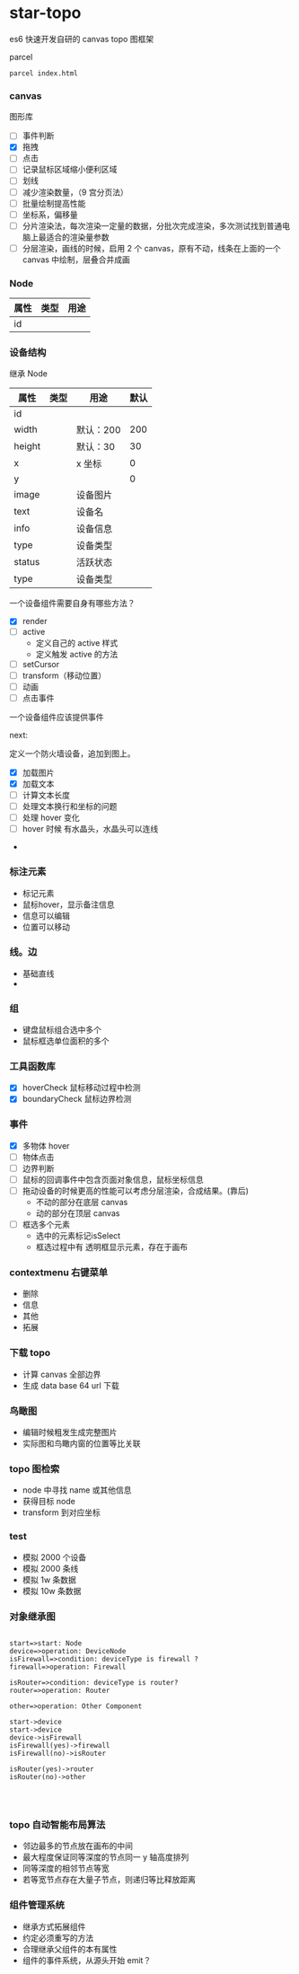 # star-topo

es6 快速开发自研的 canvas topo 图框架

parcel

```
parcel index.html
```

### canvas

图形库

- [ ] 事件判断
- [x] 拖拽
- [ ] 点击
- [ ] 记录鼠标区域缩小便利区域
- [ ] 划线
- [ ] 减少渲染数量，（9 宫分页法）
- [ ] 批量绘制提高性能
- [ ] 坐标系，偏移量
- [ ] 分片渲染法，每次渲染一定量的数据，分批次完成渲染，多次测试找到普通电脑上最适合的渲染量参数
- [ ] 分层渲染，画线的时候，启用 2 个 canvas，原有不动，线条在上面的一个 canvas 中绘制，层叠合并成画

### Node

| 属性 | 类型 | 用途 |
| ---- | ---- | ---- |
| id   |      |      |

### 设备结构

继承 Node

| 属性   | 类型 | 用途      | 默认 |
| ------ | ---- | --------- | ---- |
| id     |      |           |      |
| width  |      | 默认：200 | 200  |
| height |      | 默认：30  | 30   |
| x      |      | x 坐标    | 0    |
| y      |      |           | 0    |
| image  |      | 设备图片  |      |
| text   |      | 设备名    |      |
| info   |      | 设备信息  |      |
| type   |      | 设备类型  |      |
| status |      | 活跃状态  |      |
| type   |      | 设备类型  |      |

一个设备组件需要自身有哪些方法？

- [x] render
- [ ] active
  - 定义自己的 active 样式
  - 定义触发 active 的方法
- [ ] setCursor
- [ ] transform（移动位置）
- [ ] 动画
- [ ] 点击事件

一个设备组件应该提供事件

next:

定义一个防火墙设备，追加到图上。

- [x] 加载图片
- [x] 加载文本
- [ ] 计算文本长度
- [ ] 处理文本换行和坐标的问题
- [ ] 处理 hover 变化
- [ ] hover 时候 有水晶头，水晶头可以连线
-

### 标注元素

- 标记元素
- 鼠标hover，显示备注信息
- 信息可以编辑
- 位置可以移动

### 线。边

- 基础直线
-

### 组

- 键盘鼠标组合选中多个
- 鼠标框选单位面积的多个

### 工具函数库

- [x] hoverCheck 鼠标移动过程中检测
- [x] boundaryCheck 鼠标边界检测

### 事件

- [x] 多物体 hover
- [ ] 物体点击
- [ ] 边界判断
- [ ] 鼠标的回调事件中包含页面对象信息，鼠标坐标信息
- [ ] 拖动设备的时候更高的性能可以考虑分层渲染，合成结果。(靠后)
  - 不动的部分在底层 canvas
  - 动的部分在顶层 canvas
- [ ] 框选多个元素
  - 选中的元素标记isSelect
  - 框选过程中有 透明框显示元素，存在于画布

### contextmenu 右键菜单

- 删除
- 信息
- 其他
- 拓展

### 下载 topo

- 计算 canvas 全部边界
- 生成 data base 64 url 下载

### 鸟瞰图

- 编辑时候粗发生成完整图片
- 实际图和鸟瞰内窗的位置等比关联

### topo 图检索

- node 中寻找 name 或其他信息
- 获得目标 node
- transform 到对应坐标

### test

- 模拟 2000 个设备
- 模拟 2000 条线
- 模拟 1w 条数据
- 模拟 10w 条数据

### 对象继承图

```flow

start=>start: Node
device=>operation: DeviceNode
isFirewall=>condition: deviceType is firewall ?
firewall=>operation: Firewall

isRouter=>condition: deviceType is router?
router=>operation: Router

other=>operation: Other Component

start->device
start->device
device->isFirewall
isFirewall(yes)->firewall
isFirewall(no)->isRouter

isRouter(yes)->router
isRouter(no)->other




```

### topo 自动智能布局算法

- 邻边最多的节点放在画布的中间
- 最大程度保证同等深度的节点同一 y 轴高度排列
- 同等深度的相邻节点等宽
- 若等宽节点存在大量子节点，则递归等比释放距离

### 组件管理系统

- 继承方式拓展组件
- 约定必须重写的方法
- 合理继承父组件的本有属性
- 组件的事件系统，从源头开始 emit？
